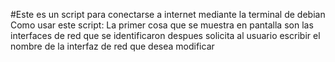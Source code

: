 #Este es un script para conectarse a internet mediante la terminal de debian
Como usar este script:
La primer cosa que se muestra en pantalla son las interfaces de red que se identificaron
despues solicita al usuario escribir el nombre de la interfaz de red que desea modificar
